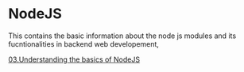 # NodeJS

This contains the basic information about the node js modules and its fucntionalities in backend web developement, 

[03.Understanding the basics of NodeJS](NodeJS%20688c092426e54c1fafe829e3d08c5f8c/03%20Understanding%20the%20basics%20of%20NodeJS%2002b14140a4fe42859bacdd7c58e641b2.md)